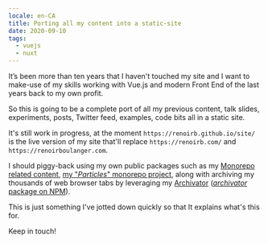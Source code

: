 ```yaml
---
locale: en-CA
title: Porting all my content into a static-site
date: 2020-09-10
tags:
  - vuejs
  - nuxt
---
```


[monorepo-related-alpha]:
  https://github.com/renoirb/experiments-201908-rush-typescript-just-bili-monorepo
  'TypeScript monorepo using Rush.js, with a few packages, some depending on each other, and tests'
[monorepo-particles]:
  https://gitlab.com/renoirb/renoirb-particles/
  'Renoir’s particles'
[archivator]: http://www.archivator.site/ 'Archivator project'
[archivator-repo]: https://github.com/renoirb/archivator/tree/v3.x-dev
[archivator-npmjs]: https://www.npmjs.com/package/archivator

It’s been more than ten years that I haven't touched my site and I want to
make-use of my skills working with Vue.js and modern Front End of the last years
back to my own profit.

So this is going to be a complete port of all my previous content, talk slides,
experiments, posts, Twitter feed, examples, code bits all in a static site.

It's still work in progress, at the moment `https://renoirb.github.io/site/` is
the live version of my site that'll replace `https://renoirb.com/` and
`https://renoirboulanger.com`.

I should piggy-back using my own public packages such as my [Monorepo related
content][monorepo-related-alpha], [my "_Particles_" monorepo
project][monorepo-particles], along with archiving my thousands of web browser
tabs by leveraging my [Archivator][archivator] ([_archivator_ package on
NPM][archivator-npmjs]).

This is just something I've jotted down quickly so that It explains what's this
for.

Keep in touch!
